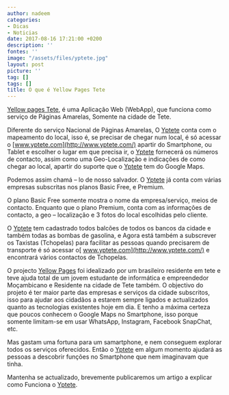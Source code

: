 ```yaml
---
author: nadeem
categories:
- Dicas
- Noticias
date: 2017-08-16 17:21:00 +0200
description: ''
fontes: ''
image: "/assets/files/yptete.jpg"
layout: post
picture: ''
tag: []
tags: []
title: O que é Yellow Pages Tete
---
```



[Yellow pages Tete](//yptete.com), é uma Aplicação Web (WebApp), que funciona como serviço de Páginas Amarelas, Somente na cidade de Tete.

Diferente do serviço Nacional de Páginas Amarelas, O [Yptete](http://www.yptete.com/) conta com o mapeamento do local, isso é, se precisar de chegar num local, é só acessar o [www.yptete.com](http://www.yptete.com/) apartir do Smartphone, ou Tablet e escolher o lugar em que precisa ir, o [Yptete](http://www.yptete.com/) fornecerá os números de contacto, assim como uma Geo-Localização e indicações de como chegar ao local, apartir do suporte que o [Yptete](http://www.yptete.com/) tem do Google Maps.

Podemos assim chamá – lo de nosso salvador. O [Yptete](http://www.yptete.com/) já conta com várias empresas subscritas nos planos Basic Free, e Premium.

O plano Basic Free somente mostra o nome da empresa/serviço, meios de contacto. Enquanto que o plano Premium, conta com as informações de contacto, a geo – localização e 3 fotos do local escolhidas pelo cliente.

O [Yptete](http://www.yptete.com/) tem cadastrado todos balcões de todos os bancos da cidade e também todas as bombas de gasolina, e Agora está também a subscrever os Taxistas (Tchopelas)  para facilitar as pessoas quando precisarem de transporte é só acessar o[ www.yptete.com](http://www.yptete.com/) e encontrará vários contactos de Tchopelas.

O projecto [Yellow Pages](http://www.yptete.com/) foi idealizado por um brasileiro residente em tete e teve ajuda total de um jovem estudante de informática e empreendedor Moçambicano e Residente na cidade de Tete também. O objectivo do projeto é ter maior parte das empresas e serviços da cidade subscritos, isso para ajudar aos cidadãos a estarem sempre ligados e actualizados quanto as tecnologias existentes hoje em dia. E tenho a máxima certeza que poucos conhecem o Google Maps no Smartphone, isso porque somente limitam-se em usar WhatsApp, Instagram, Facebook SnapChat, etc.

Mas gastam uma fortuna para um samartphone, e nem conseguem  explorar todos os serviços oferecidos. Então o [Yptete](http://www.yptete.com/) em algum momento ajudará as pessoas a descobrir funções no Smartphone que nem imaginavam que tinha.

Mantenha se actualizado, brevemente publicaremos um artigo a explicar como Funciona o [Yptete](http://www.yptete.com/).